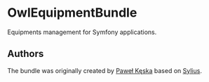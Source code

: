 OwlEquipmentBundle
=====================

Equipments management for Symfony applications.

Authors
-------

The bundle was originally created by [Paweł Kęska](mailto:projekty@pawelkeska.eu) based on [Sylius](https://sylius.com).
